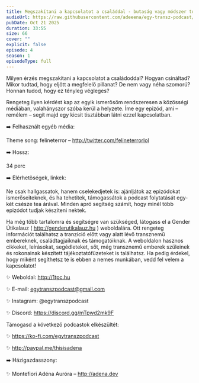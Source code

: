 ```yaml
---
title: Megszakítani a kapcsolatot a családdal - butaság vagy módszer túlélésre?
audioUrl: https://raw.githubusercontent.com/adeeena/egy-transz-podcast/main/public/audio/etpc_S4E01.mp3
pubDate: Oct 21 2025
duration: 33:55
size: 66
cover: ""
explicit: false
episode: 4
season: 1
episodeType: full
---
```


Milyen érzés megszakítani a kapcsolatot a családoddal? Hogyan csináltad? Mikor tudtad, hogy eljött a megfelelő pillanat? De nem vagy néha szomorú? Honnan tudod, hogy ez tényleg végleges?

Rengeteg ilyen kérdést kap az egyik ismerõsöm rendszeresen a közösségi médiában, valahányszor szóba kerül a helyzete. Íme egy epizód, ami – remélem – segít majd egy kicsit tisztábban látni ezzel kapcsolatban.

➡️ Felhasznált egyéb média:

Theme song: felineterror – http://twitter.com/felineterrorlol

➡️ Hossz:

34 perc

➡️ Elérhetõségek, linkek:

Ne csak hallgassatok, hanem cselekedjetek is: ajánljátok az epizódokat ismerőseiteknek, és ha tehetitek, támogassátok a podcast folytatását egy-két csésze tea árával. Minden apró segítség számít, hogy minél több epizódot tudjak készíteni nektek.

Ha még több tartalomra és segítségre van szükséged, látogass el a Gender Útikalauz ( http://genderutikalauz.hu ) weboldalára. Ott rengeteg információt találhatsz a tranzíció előtt vagy alatt lévő transznemű embereknek, családtagjaiknak és támogatóiknak. A weboldalon hasznos cikkeket, leírásokat, segédleteket, sőt, még transznemű emberek szüleinek és rokonainak készített tájékoztatófüzeteket is találhatsz. Ha pedig érdekel, hogy miként segíthetsz te is ebben a nemes munkában, vedd fel velem a kapcsolatot!

✨ Weboldal: http://1tpc.hu

✨ E-mail: egytranszpodcast@gmail.com

✨ Instagram: @egytranszpodcast

✨ Discord: https://discord.gg/mTpwd2mk9F

Támogasd a következő podcastok elkészültét:

✨ https://ko-fi.com/egytranszpodcast

✨ http://paypal.me/thisisadena

➡️ Házigazdasszony:

✨ Montefiori Adéna Auróra – http://adena.dev
